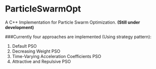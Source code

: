 # ParticleSwarmOpt
A C++ Implementation for Particle Swarm Optimization.
__(Still under development)__

###Currently four approaches are implemented (Using strategy pattern):
1. Default PSO
2. Decreasing Weight PSO
3. Time-Varying Acceleration Coefficients PSO
4. Attractive and Repulsive PSO 

